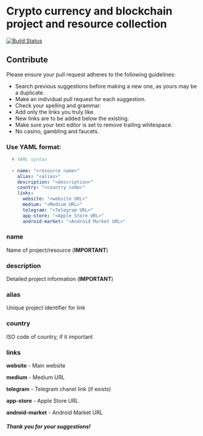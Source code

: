 # Crypto currency and blockchain project and resource collection

[![Build Status](https://travis-ci.org/blokspot/blockchain-collection.svg?branch=master)](https://travis-ci.org/blokspot/blockchain-collection)




## Contribute

Please ensure your pull request adheres to the following guidelines:

* Search previous suggestions before making a new one, as yours may be a duplicate.
* Make an individual pull request for each suggestion.
* Check your spelling and grammar.
* Add only the links you truly like.
* New links are to be added below the existing.
* Make sure your text editor is set to remove trailing whitespace.
* No casino, gambling and faucets.


### Use YAML format:

```YAML
  # YAML syntax
  
  - name: "<resource name>"
    alias: "<alias>"
    description: "<description>"
    country: "<country code>"
    links: 
      website: "<website URL>"
      medium: "<Medium URL>"
      telegram: "<Telegram URL>"
      app-store: "<Apple Store URL>"
      android-market: "<Android Market URL>"
```

### name
Name of project/resource (**IMPORTANT**)

### description
Detailed project information (**IMPORTANT**)

### alias
Unique project identifier for link

### country
ISO code of country, if it important

### links
**website** - Main website

**medium** - Medium URL

**telegram** - Telegram chanel link (if exists)

**app-store** - Apple Store URL

**android-market** - Android Market URL


##### Thank you for your suggestions!